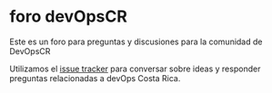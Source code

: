 # foro devOpsCR
Este es un foro para preguntas y discusiones para la comunidad de DevOpsCR 

Utilizamos el [issue tracker](https://github.com/devOpsCR/foro/issues) para conversar sobre ideas y responder preguntas relacionadas a devOps Costa Rica.
